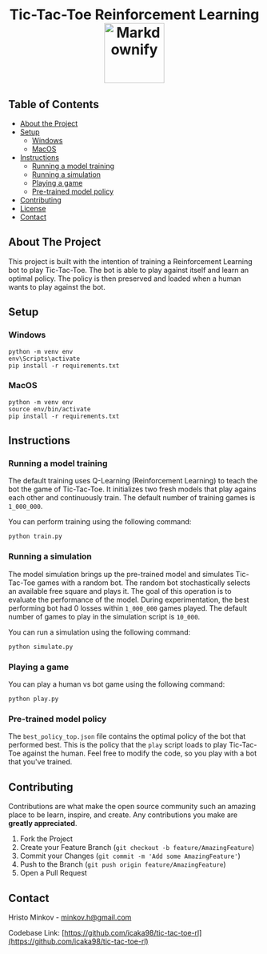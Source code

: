<h1 align='center'>
  Tic-Tac-Toe Reinforcement Learning
  <a href="https://github.com/sindresorhus/awesome"><img src="https://cdn.rawgit.com/sindresorhus/awesome/d7305f38d29fed78fa85652e3a63e154dd8e8829/media/badge.svg" alt="Markdownify" width='120'>
  </a>
</h1>



<!-- TABLE OF CONTENTS -->
## Table of Contents

* [About the Project](#about-the-project)
* [Setup](#setup)
    * [Windows](#windows)
    * [MacOS](#macos)
* [Instructions](#instructions)
    * [Running a model training](#running-a-model-training)
    * [Running a simulation](#running-a-simulation)
    * [Playing a game](#playing-a-game)
    * [Pre-trained model policy](pre-trained-model-policy)
* [Contributing](#contributing)
* [License](#license)
* [Contact](#contact)



<!-- ABOUT THE PROJECT -->
## About The Project

This project is built with the intention of training a Reinforcement Learning bot to play Tic-Tac-Toe. The bot is able to play against itself and learn an optimal policy. The policy is then preserved and loaded when a human wants to play against the bot.

## Setup

### Windows
```
python -m venv env
env\Scripts\activate
pip install -r requirements.txt
```

### MacOS
```
python -m venv env
source env/bin/activate
pip install -r requirements.txt
```

## Instructions


### Running a model training
The default training uses Q-Learning (Reinforcement Learning) to teach the bot the game of Tic-Tac-Toe.
It initializes two fresh models that play agains each other and continuously train.
The default number of training games is `1_000_000`.

You can perform training using the following command:
```
python train.py
```

### Running a simulation
The model simulation brings up the pre-trained model and simulates Tic-Tac-Toe games with a random bot.
The random bot stochastically selects an available free square and plays it.
The goal of this operation is to evaluate the performance of the model.
During experimentation, the best performing bot had 0 losses within `1_000_000` games played.
The default number of games to play in the simulation script is `10_000`.

You can run a simulation using the following command:
```
python simulate.py
```

### Playing a game
You can play a human vs bot game using the following command:
```
python play.py
```

### Pre-trained model policy
The `best_policy_top.json` file contains the optimal policy of the bot that performed best.
This is the policy that the `play` script loads to play Tic-Tac-Toe against the human.
Feel free to modify the code, so you play with a bot that you've trained. 

<!-- CONTRIBUTING -->
## Contributing

Contributions are what make the open source community such an amazing place to be learn, inspire, and create. Any contributions you make are **greatly appreciated**.

1. Fork the Project
2. Create your Feature Branch (`git checkout -b feature/AmazingFeature`)
3. Commit your Changes (`git commit -m 'Add some AmazingFeature'`)
4. Push to the Branch (`git push origin feature/AmazingFeature`)
5. Open a Pull Request



<!-- CONTACT -->
## Contact
Hristo Minkov - minkov.h@gmail.com

Codebase Link: [https://github.com/icaka98/tic-tac-toe-rl](https://github.com/icaka98/tic-tac-toe-rl)




<!-- MARKDOWN LINKS & IMAGES -->
<!-- https://www.markdownguide.org/basic-syntax/#reference-style-links -->
[contributors-shield]: https://img.shields.io/github/contributors/othneildrew/Best-README-Template.svg?style=flat-square
[contributors-url]: https://github.com/othneildrew/Best-README-Template/graphs/contributors
[forks-shield]: https://img.shields.io/github/forks/othneildrew/Best-README-Template.svg?style=flat-square
[forks-url]: https://github.com/othneildrew/Best-README-Template/network/members
[stars-shield]: https://img.shields.io/github/stars/othneildrew/Best-README-Template.svg?style=flat-square
[stars-url]: https://github.com/othneildrew/Best-README-Template/stargazers
[issues-shield]: https://img.shields.io/github/issues/othneildrew/Best-README-Template.svg?style=flat-square
[issues-url]: https://github.com/othneildrew/Best-README-Template/issues
[license-shield]: https://img.shields.io/github/license/othneildrew/Best-README-Template.svg?style=flat-square
[license-url]: https://github.com/othneildrew/Best-README-Template/blob/master/LICENSE.txt
[linkedin-shield]: https://img.shields.io/badge/-LinkedIn-black.svg?style=flat-square&logo=linkedin&colorB=555
[linkedin-url]: https://linkedin.com/in/othneildrew
[product-screenshot]: git_images/present.png